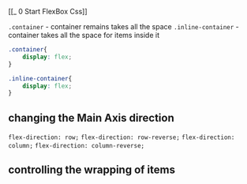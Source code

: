 [[_ 0 Start FlexBox Css]]

`.container` - container remains takes all the space
`.inline-container` - container takes all the space for items inside it
```css
.container{
	display: flex;
}

.inline-container{
	display: flex;
}
```

## changing the Main Axis direction
`flex-direction: row;`
`flex-direction: row-reverse;`
`flex-direction: column;`
`flex-direction: column-reverse;`


## controlling the wrapping of items











